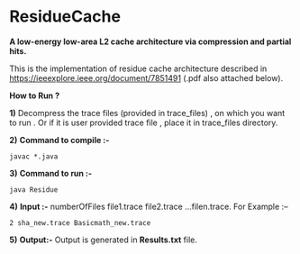 # ResidueCache
**A low-energy low-area L2 cache architecture via compression and partial hits.**

This is the implementation of residue cache architecture described in https://ieeexplore.ieee.org/document/7851491 (.pdf also attached below).

**How to Run ?** 

**1)**	Decompress the trace files (provided in trace_files) , on which you want to run . Or if it is user provided trace file , place it in trace_files directory.

**2)**	**Command to compile :-** 

    javac *.java
    
**3)**	**Command to run :-**
    
    java Residue

**4)**	**Input :-** numberOfFiles file1.trace file2.trace …filen.trace.
                For Example :– 
                
    2 sha_new.trace Basicmath_new.trace

**5)**	**Output:-** Output is generated in **Results.txt** file.
